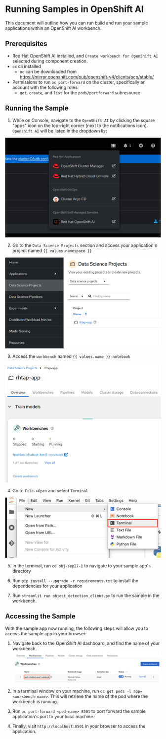 # Running Samples in OpenShift AI

This document will outline how you can run build and run your sample applications within an OpenShift AI workbench.

## Prerequisites

- Red Hat OpenShift AI installed, and `Create workbench for OpenShift AI` selected during component creation.
- `oc` cli installed
   - `oc` can be downloaded from https://mirror.openshift.com/pub/openshift-v4/clients/ocp/stable/
- Permissions to run `oc port-forward` on the cluster, specifically an account with the following roles:
   - `get`, `create`, and `list` for the `pods/portforward` subresource

## Running the Sample

1) While on Console, navigate to the `OpenShift AI` by clicking the square "apps" icon on the top-right corner (next to the notifications icon). `Openshift AI` will be listed in the dropdown list

![image](./images/access-openshift-ai.png)

2) Go to the `Data Science Projects` section and access your application's project named `{{ values.namespace }}`

![image](./images/data-science-projects.png)

3) Access the `workbench` named `{{ values.name }}-notebook`

![image](./images/access-workbench.png)

4) Go to `File->Open` and select `Terminal`

![image](./images/open-terminal.png)

5) In the terminal, run `cd obj-sep27-1` to navigate to your sample app's directory

6) Run `pip install --upgrade -r requirements.txt` to install the dependencies for your application

7) Run `streamlit run object_detection_client.py` to run the sample in the workbench.

## Accessing the Sample

With the sample app now running, the following steps will allow you to access the sample app in your browser:

1) Navigate back to the OpenShift AI dashboard, and find the name of your workbench.
![image](./images/workbench-name.png)

2) In a terminal window on your machine, run `oc get pods -l app=<workbench-name>`. This will retrieve the name of the pod where the workbench is running.

3) Run `oc port-forward <pod-name> 8501` to port forward the sample application's port to your local machine.

4) Finally, visit `http://localhost:8501` in your browser to access the application.